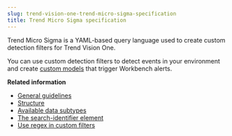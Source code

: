 ```yaml
---
slug: trend-vision-one-trend-micro-sigma-specification
title: Trend Micro Sigma specification
---
```


Trend Micro Sigma is a YAML-based query language used to create custom detection filters for Trend Vision One.

You can use custom detection filters to detect events in your environment and create [custom models](custom-models.md) that trigger Workbench alerts.

**Related information**

- [General guidelines](general-guidelines.md)
- [Structure](structure.md)
- [Available data subtypes](available-data-subtypes.md)
- [The search-identifier element](search-identifier-element.md)
- [Use regex in custom filters](using-regex-custom-filters.md "Create and import custom filters containing queries that match specified patterns with regular expressions (regex).")
